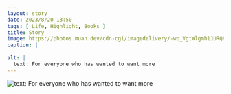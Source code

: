 ```yaml
---
layout: story
date: 2023/8/20 13:50
tags: [ Life, Highlight, Books ]
title: Story
image: https://photos.muan.dev/cdn-cgi/imagedelivery/-wp_VgtWlgmh1JURQ8t1mg/277ae7ef-10f7-46bb-d9aa-8ff1db9e1700/public
caption: |
  
alt: |
  text: For everyone who has wanted to want more
---
```


![text: For everyone who has wanted to want more](https://photos.muan.dev/cdn-cgi/imagedelivery/-wp_VgtWlgmh1JURQ8t1mg/277ae7ef-10f7-46bb-d9aa-8ff1db9e1700/public)


